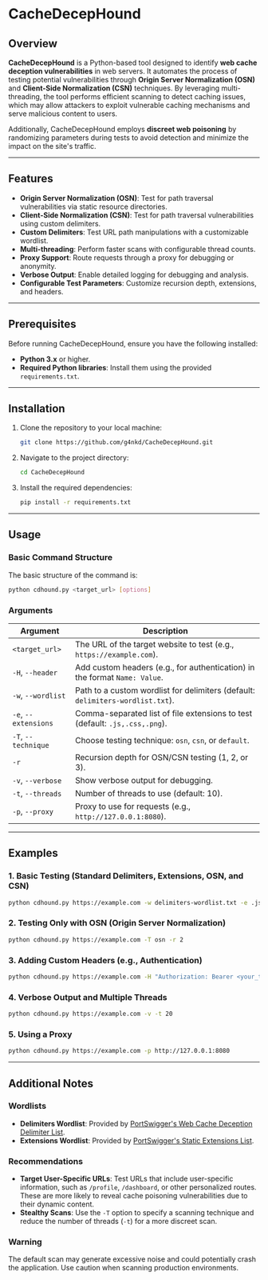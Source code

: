 # CacheDecepHound

## Overview
**CacheDecepHound** is a Python-based tool designed to identify **web cache deception vulnerabilities** in web servers. It automates the process of testing potential vulnerabilities through **Origin Server Normalization (OSN)** and **Client-Side Normalization (CSN)** techniques. By leveraging multi-threading, the tool performs efficient scanning to detect caching issues, which may allow attackers to exploit vulnerable caching mechanisms and serve malicious content to users.

Additionally, CacheDecepHound employs **discreet web poisoning** by randomizing parameters during tests to avoid detection and minimize the impact on the site's traffic.

---

## Features
- **Origin Server Normalization (OSN)**: Test for path traversal vulnerabilities via static resource directories.
- **Client-Side Normalization (CSN)**: Test for path traversal vulnerabilities using custom delimiters.
- **Custom Delimiters**: Test URL path manipulations with a customizable wordlist.
- **Multi-threading**: Perform faster scans with configurable thread counts.
- **Proxy Support**: Route requests through a proxy for debugging or anonymity.
- **Verbose Output**: Enable detailed logging for debugging and analysis.
- **Configurable Test Parameters**: Customize recursion depth, extensions, and headers.

---

## Prerequisites
Before running CacheDecepHound, ensure you have the following installed:
- **Python 3.x** or higher.
- **Required Python libraries**: Install them using the provided `requirements.txt`.

---

## Installation

1. Clone the repository to your local machine:
   ```bash
   git clone https://github.com/g4nkd/CacheDecepHound.git
   ```

2. Navigate to the project directory:
   ```bash
   cd CacheDecepHound
   ```

3. Install the required dependencies:
   ```bash
   pip install -r requirements.txt
   ```

---

## Usage

### Basic Command Structure
The basic structure of the command is:
```bash
python cdhound.py <target_url> [options]
```

### Arguments
| Argument              | Description                                                                 |
|-----------------------|-----------------------------------------------------------------------------|
| `<target_url>`        | The URL of the target website to test (e.g., `https://example.com`).        |
| `-H`, `--header`      | Add custom headers (e.g., for authentication) in the format `Name: Value`.  |
| `-w`, `--wordlist`    | Path to a custom wordlist for delimiters (default: `delimiters-wordlist.txt`). |
| `-e`, `--extensions`  | Comma-separated list of file extensions to test (default: `.js,.css,.png`). |
| `-T`, `--technique`   | Choose testing technique: `osn`, `csn`, or `default`.                       |
| `-r`                  | Recursion depth for OSN/CSN testing (1, 2, or 3).                          |
| `-v`, `--verbose`     | Show verbose output for debugging.                                          |
| `-t`, `--threads`     | Number of threads to use (default: 10).                                     |
| `-p`, `--proxy`       | Proxy to use for requests (e.g., `http://127.0.0.1:8080`).                  |

---

## Examples

### 1. Basic Testing (Standard Delimiters, Extensions, OSN, and CSN)
```bash
python cdhound.py https://example.com -w delimiters-wordlist.txt -e .js,.css,.png
```

### 2. Testing Only with OSN (Origin Server Normalization)
```bash
python cdhound.py https://example.com -T osn -r 2
```

### 3. Adding Custom Headers (e.g., Authentication)
```bash
python cdhound.py https://example.com -H "Authorization: Bearer <your_token>"
```

### 4. Verbose Output and Multiple Threads
```bash
python cdhound.py https://example.com -v -t 20
```

### 5. Using a Proxy
```bash
python cdhound.py https://example.com -p http://127.0.0.1:8080
```

---

## Additional Notes

### Wordlists
- **Delimiters Wordlist**: Provided by [PortSwigger's Web Cache Deception Delimiter List](https://portswigger.net/web-security/web-cache-deception/wcd-lab-delimiter-list).
- **Extensions Wordlist**: Provided by [PortSwigger's Static Extensions List](https://portswigger.net/research/gotta-cache-em-all).

### Recommendations
- **Target User-Specific URLs**: Test URLs that include user-specific information, such as `/profile`, `/dashboard`, or other personalized routes. These are more likely to reveal cache poisoning vulnerabilities due to their dynamic content.
- **Stealthy Scans**: Use the `-T` option to specify a scanning technique and reduce the number of threads (`-t`) for a more discreet scan.

### Warning
The default scan may generate excessive noise and could potentially crash the application. Use caution when scanning production environments.
